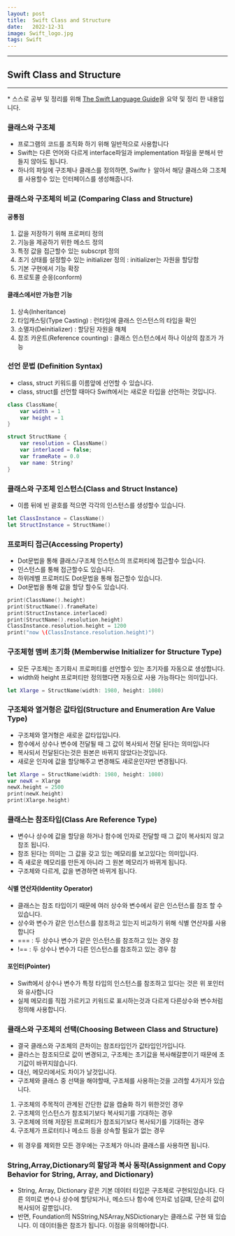 ```yaml
---
layout: post
title:  Swift Class and Structure
date:   2022-12-31
image: Swift_logo.jpg
tags: Swift
---
```


---
## Swift Class and Structure
---
\* 스스로 공부 및 정리를 위해 [The Swift Language Guide](https://jusung.gitbook.io/the-swift-language-guide/)을 요약 및 정리 한 내용입니다. 

### 클래스와 구조체
   - 프로그램의 코드를 조직화 하기 위해 일반적으로 사용합니다
   - Swift는 다른 언어와 다르게 interface파일과 implementation 파일을 분해서 만들지 않아도 됩니다.
   - 하나의 파일에 구조체나 클래스를 정의하면, Swiftrㅏ 알아서 해당 클래스와 그조체를 사용할수 있는 인터페이스를 생성해줍니다.

### 클래스와 구조체의 비교 (Comparing Class and Structure)
#### 공통점
   1. 값을 저장하기 위해 프로퍼티 정의
   2. 기능을 제공하기 위한 메소드 정의
   3. 특정 값을 접근할수 있는 subscrpt 정의
   4. 초기 상태를 설정할수 있는 initializer 정의 : initializer는 자원을 할당함
   5. 기본 구현에서 기능 확장
   6. 프로토콜 순응(conform)
   
#### 클래스에서만 가능한 기능
   1. 상속(Inheritance)
   2. 타입캐스팅(Type Casting) : 런타임에 클래스 인스턴스의 타입을 확인
   3. 소멸자(Deinitializer) : 할당된 자원을 해체
   4. 참조 카운트(Reference counting) : 클래스 인스턴스에서 하나 이상의 참조가 가능

### 선언 문법 (Definition Syntax)
   - class, struct 키워드를 이름앞에 선언할 수 있습니다.
   - class, struct를 선언할 때마다 Swift에서는 새로운 타입을 선언하는 것입니다.

```swift
class ClassName{
    var width = 1
    var height = 1
}

struct StructName {
    var resolution = ClassName()
    var interlaced = false;
    var frameRate = 0.0
    var name: String?
}
```

### 클래스와 구조체 인스턴스(Class and Struct Instance)
   - 이름 뒤에 빈 괄호를 적으면 각각의 인스턴스를 생성할수 있습니다.

```swift
let ClassInstance = ClassName()
let StructInstance = StructName()
```

### 프로퍼티 접근(Accessing Property)
   - Dot문법을 통해 클래스/구조체 인스턴스의 프로퍼티에 접근할수 있습니다.
   - 인스턴스를 통해 접근할수도 있습니다.
   - 하위레벨 프로퍼티도 Dot문법을 통해 접근할수 있습니다.
   - Dot문법을 통해 값을 할당 할수도 있습니다.

```swift
print(ClassName().height)
print(StructName().frameRate)
print(StructInstance.interlaced)
print(StructName().resolution.height)
ClassInstance.resolution.height = 1200
print("now \(ClassInstance.resolution.height)")
```

### 구조체형 맴버 초기화 (Memberwise Initializer for Structure Type)
   - 모든 구조체는 초기화시 프로퍼티를 선언할수 있는 초기자를 자동으로 생성합니다.
   - width와 height 프로퍼티만 정의했다면 자동으로 사용 가능하다는 의미입니다.

```swift
let Xlarge = StructName(width: 1980, height: 1080)
```

### 구조체와 열거형은 값타입(Structure and Enumeration Are Value Type)
   - 구조체와 열거형은 새로운 값타입입니다.
   - 함수에서 상수나 변수에 전달될 때 그 값이 복사되서 전달 된다는 의미입니다
   - 복사되서 전달된다는것은 원본은 바뀌지 않았다는것입니다.
   - 새로운 인자에 값을 할당해주고 변경해도 새로운인자만 변경됩니다.

```swift
let Xlarge = StructName(width: 1980, height: 1080)
var newX = Xlarge
newX.height = 2500
print(newX.height)
print(Xlarge.height)
```

### 클래스는 참조타입(Class Are Reference Type)
   - 변수나 상수에 값을 할당을 하거나 함수에 인자로 전달할 때 그 값이 복사되지 않고 참조 됩니다.
   - 참조 된다는 의미는 그 값을 갖고 있는 메모리를 보고있다는 의미입니다.
   - 즉 새로운 메모리를 만든게 아니라 그 원본 메모리가 바뀌게 됩니다.
   - 구조체와 다르게, 값을 변경하면 바뀌게 됩니다.

#### 식별 연산자(Identity Operator)
   - 클래스는 참조 타입이기 때문에 여러 상수와 변수에서 같은 인스턴스를 참조 할 수 있습니다.
   - 상수와 변수가 같은 인스턴스를 참조하고 있는지 비교하기 위해 식별 연산자를 사용합니다
   - === : 두 상수나 변수가 같은 인스턴스를 참조하고 있는 경우 참
   - !== : 두 상수나 변수가 다른 인스턴스를 참조하고 있는 경우 참

#### 포인터(Pointer)
   - Swift에서 상수나 변수가 특정 타입의 인스턴스를 참조하고 있다는 것은 위 포인터와 유사합니다
   - 실제 메모리를 직접 가르키고 키워드로 표시하는것과 다르게 다른상수와 변수처럼 정의해 사용합니다.

### 클래스와 구조체의 선택(Choosing Between Class and Structure)
   - 결국 클래스와 구조체의 큰차이는 참조타입인가 값타입인가입니다.
   - 클라스는 참조되므로 값이 변경되고, 구조체는 초기값을 복사해갈뿐이기 때문에 초기값이 바뀌지않습니다.
   - 대신, 메모리에서도 차이가 날것입니다.
   - 구조체와 클래스 중 선택을 해야할때, 구조체를 사용하는것을 고려할 4가지가 있습니다.
   1. 구조체의 주목적이 관계된 간단한 값을 캡술화 하기 위한것인 경우
   2. 구조체의 인스턴스가 참조되기보다 복사되기를 기대하는 경우
   3. 구조체에 의해 저장된 프로퍼티가 참조되기보다 복사되기를 기대하는 경우
   4. 구조체가 프로터티나 메소드 등을 상속할 필요가 없는 경우
   - 위 경우를 제외한 모든 경우에는 구조체가 아니라 클래스를 사용하면 됩니다.

### String,Array,Dictionary의 할당과 복사 동작(Assignment and Copy Behavior for String, Array, and Dictionary)
   - String, Array, Dictionary 같은 기본 데이터 타입은 구조체로 구현되있습니다. 다른 의미로 변수나 상수에 할당되거나, 메소드나 함수에 인자로 넘길떄, 단순히 값이 복사되어 갈뿐입니다.
   - 반면, Foundation의 NSString,NSArray,NSDictionary는 클래스로 구현 돼 있습니다. 이 데이터들은 참조가 됩니다. 이점을 유의해야합니다. 